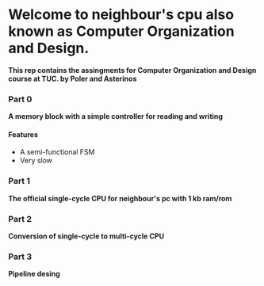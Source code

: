 # Welcome to neighbour's cpu also known as Computer Organization and Design.


**This rep contains the assingments for Computer Organization and Design course at TUC.
by Poler and Asterinos**


### Part 0

**A memory block with a simple controller for reading and writing**

#### Features
- A semi-functional FSM
- Very slow


### Part 1

**The official single-cycle CPU for neighbour's pc with 1 kb ram/rom**

### Part 2

**Conversion of single-cycle to multi-cycle CPU**

### Part 3

**Pipeline desing**
